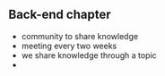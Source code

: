 
## Back-end chapter

- community to share knowledge
- meeting every two weeks
- we share knowledge through a topic 
- 